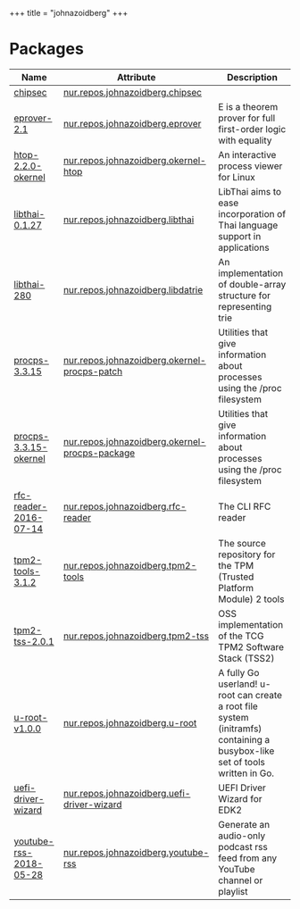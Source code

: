 
+++
title = "johnazoidberg"
+++

# Packages

Name | Attribute | Description
-----|-----------|------------
[chipsec](https://github.com/chipsec/chipsec)|[nur.repos.johnazoidberg.chipsec](https://github.com/nix-community/nur-combined/tree/master/repos/johnazoidberg/pkgs/chipsec.nix#L20)|
[eprover-2.1](https://wwwlehre.dhbw-stuttgart.de/~sschulz/E/E.html)|[nur.repos.johnazoidberg.eprover](https://github.com/nix-community/nur-combined/tree/master/repos/johnazoidberg/pkgs/eprover.nix#L14)|E is a theorem prover for full first-order logic with equality
[htop-2.2.0-okernel](https://hisham.hm/htop/)|[nur.repos.johnazoidberg.okernel-htop](https://github.com/nix-community/nur-combined/tree/master/repos/johnazoidberg/pkgs/htop-okernel.nix#L26)|An interactive process viewer for Linux
[libthai-0.1.27](https://github.com/tlwg/libthai)|[nur.repos.johnazoidberg.libthai](https://github.com/nix-community/nur-combined/tree/master/repos/johnazoidberg/pkgs/libthai.nix#L15)|LibThai aims to ease incorporation of Thai language support in applications
[libthai-280](https://linux.thai.net/projects/datrie)|[nur.repos.johnazoidberg.libdatrie](https://github.com/nix-community/nur-combined/tree/master/repos/johnazoidberg/pkgs/libdatrie.nix#L24)|An implementation of double-array structure for representing trie
[procps-3.3.15](https://gitlab.com/procps-ng/procps)|[nur.repos.johnazoidberg.okernel-procps-patch](https://github.com/nix-community/nur-combined/tree/master/repos/johnazoidberg)|Utilities that give information about processes using the /proc filesystem
[procps-3.3.15-okernel](https://gitlab.com/procps-ng/procps)|[nur.repos.johnazoidberg.okernel-procps-package](https://github.com/nix-community/nur-combined/tree/master/repos/johnazoidberg/pkgs/procps-ng-okernel.nix#L35)|Utilities that give information about processes using the /proc filesystem
[rfc-reader-2016-07-14](https://github.com/monsieurh/rfc_reader)|[nur.repos.johnazoidberg.rfc-reader](https://github.com/nix-community/nur-combined/tree/master/repos/johnazoidberg/pkgs/rfc-reader/default.nix#L46)|The CLI RFC reader
[tpm2-tools-3.1.2](https://github.com/tpm2-software/tpm2-tools)|[nur.repos.johnazoidberg.tpm2-tools](https://github.com/nix-community/nur-combined/tree/master/repos/johnazoidberg/pkgs/tpm2/tpm2-tools.nix#L31)|The source repository for the TPM (Trusted Platform Module) 2 tools
[tpm2-tss-2.0.1](https://github.com/tpm2-software/tpm2-tss)|[nur.repos.johnazoidberg.tpm2-tss](https://github.com/nix-community/nur-combined/tree/master/repos/johnazoidberg/pkgs/tpm2/tpm2-tss.nix#L24)|OSS implementation of the TCG TPM2 Software Stack (TSS2)
[u-root-v1.0.0](https://u-root.tk)|[nur.repos.johnazoidberg.u-root](https://github.com/nix-community/nur-combined/tree/master/repos/johnazoidberg/pkgs/u-root/default.nix#L18)|A fully Go userland! u-root can create a root file system (initramfs) containing a busybox-like set of tools written in Go.
[uefi-driver-wizard](https://github.com/tianocore/edk2-share)|[nur.repos.johnazoidberg.uefi-driver-wizard](https://github.com/nix-community/nur-combined/tree/master/repos/johnazoidberg/pkgs/uefi-driver-wizard.nix#L22)|UEFI Driver Wizard for EDK2
[youtube-rss-2018-05-28](https://github.com/JohnAZoidberg/YoutubeRSS)|[nur.repos.johnazoidberg.youtube-rss](https://github.com/nix-community/nur-combined/tree/master/repos/johnazoidberg/pkgs/youtuberss.nix#L20)|Generate an audio-only podcast rss feed from any YouTube channel or playlist
